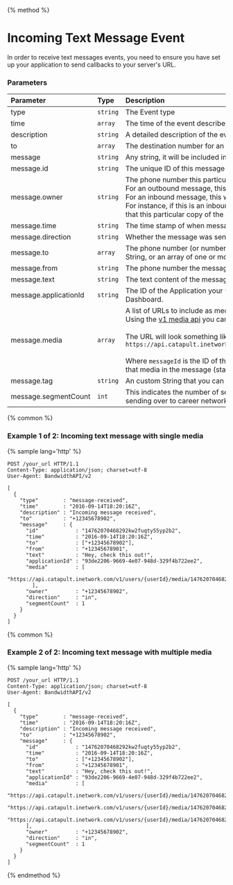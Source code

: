 {% method %}
# Incoming Text Message Event
In order to receive text messages events, you need to ensure you have set up your application to send callbacks to your server's URL.

### Parameters
| Parameter             | Type     | Description                                                                                                                                                                                                                                                                                                                                                                                                                                                                                                                   |
|:----------------------|:---------|:------------------------------------------------------------------------------------------------------------------------------------------------------------------------------------------------------------------------------------------------------------------------------------------------------------------------------------------------------------------------------------------------------------------------------------------------------------------------------------------------------------------------------|
| type                  | `string` | The Event type                                                                                                                                                                                                                                                                                                                                                                                                                                                                                                                |
| time                  | `array`  | The time of the event described in the receipt                                                                                                                                                                                                                                                                                                                                                                                                                                                                                |
| description           | `string` | A detailed description of the event described by the receipt                                                                                                                                                                                                                                                                                                                                                                                                                                                                  |
| to                    | `array`  | The destination number for an outbound group message receipt                                                                                                                                                                                                                                                                                                                                                                                                                                                                  |
| message               | `string` | Any string, it will be included in the callback events of the message.                                                                                                                                                                                                                                                                                                                                                                                                                                                        |
| message.id            | `string` | The unique ID of this message                                                                                                                                                                                                                                                                                                                                                                                                                                                                                                 |
| message.owner         | `string` | The phone number this particular message is associated with.<br> For an outbound message, this is always the `from` number.<br> For an inbound message, this will be (one of) the `to` number(s).<br>For instance, if this is an inbound group message, the `owner` field will be set to the `to` number that this particular copy of the group message belongs to.                                                                                                                                                           |
| message.time          | `string` | The time stamp of when message was created                                                                                                                                                                                                                                                                                                                                                                                                                                                                                    |
| message.direction     | `string` | Whether the message was sent from Bandwidth, or received by a Bandwidth number                                                                                                                                                                                                                                                                                                                                                                                                                                                |
| message.to            | `array`  | The phone number (or numbers) the message the message is sent to. On a POST, this can be a String, or an array of one or more numbers. In all other places, this will be an array.                                                                                                                                                                                                                                                                                                                                            |
| message.from          | `string` | The phone number the message was sent from                                                                                                                                                                                                                                                                                                                                                                                                                                                                                    |
| message.text          | `string` | The text content of the message                                                                                                                                                                                                                                                                                                                                                                                                                                                                                               |
| message.applicationId | `string` | The ID of the Application your `from` number is associated with in the Bandwidth Phone Number Dashboard.                                                                                                                                                                                                                                                                                                                                                                                                                      |
| message.media         | `array`  | A list of URLs to include as media attachments as part of the message. <br> Using the [v1 media api](http://dev.bandwidth.com/ap-docs/methods/media/getMediaMediaName.html) you can download the media **WITHIN 30 DAYS** <br><br> The URL will look something like: <br> `https://api.catapult.inetwork.com/v1/users/{userId}/media/{messageId}/{index}/{filename}` <br><br> Where `messageId` is the ID of the incoming message that had the media, `index` is the index of that media in the message (starting from `0`) and `filename` is the original filename |
| message.tag           | `string` | An custom String that you can use to track this particular message                                                                                                                                                                                                                                                                                                                                                                                                                                                            |
| message.segmentCount  | `int`    | This indicates the number of segments the original message from the user is broken into before sending over to career networks                                                                                                                                                                                                                                                                                                                                                                                                                                                                                 |

{% common %}
### Example 1 of 2: Incoming text message with single media

{% sample lang='http' %}

```http
POST /your_url HTTP/1.1
Content-Type: application/json; charset=utf-8
User-Agent: BandwidthAPI/v2

[
  {
    "type"        : "message-received",
    "time"        : "2016-09-14T18:20:16Z",
    "description" : "Incoming message received",
    "to"          : "+12345678902",
    "message"     : {
      "id"            : "14762070468292kw2fuqty55yp2b2",
      "time"          : "2016-09-14T18:20:16Z",
      "to"            : ["+12345678902"],
      "from"          : "+12345678901",
      "text"          : "Hey, check this out!",
      "applicationId" : "93de2206-9669-4e07-948d-329f4b722ee2",
      "media"         : [
        "https://api.catapult.inetwork.com/v1/users/{userId}/media/14762070468292kw2fuqty55yp2b2/0/bw.png"
        ],
      "owner"         : "+12345678902",
      "direction"     : "in",
      "segmentCount"  : 1
    }
  }
]
```

{% common %}
### Example 2 of 2: Incoming text message with multiple media

{% sample lang='http' %}

```http
POST /your_url HTTP/1.1
Content-Type: application/json; charset=utf-8
User-Agent: BandwidthAPI/v2

[
  {
    "type"        : "message-received",
    "time"        : "2016-09-14T18:20:16Z",
    "description" : "Incoming message received",
    "to"          : "+12345678902",
    "message"     : {
      "id"            : "14762070468292kw2fuqty55yp2b2",
      "time"          : "2016-09-14T18:20:16Z",
      "to"            : ["+12345678902"],
      "from"          : "+12345678901",
      "text"          : "Hey, check this out!",
      "applicationId" : "93de2206-9669-4e07-948d-329f4b722ee2",
      "media"         : [
        "https://api.catapult.inetwork.com/v1/users/{userId}/media/14762070468292kw2fuqty55yp2b2/0/bw.png",
        "https://api.catapult.inetwork.com/v1/users/{userId}/media/14762070468292kw2fuqty55yp2b2/1/bandwidth_logo.png",
        "https://api.catapult.inetwork.com/v1/users/{userId}/media/14762070468292kw2fuqty55yp2b2/2/Bandwidth_Contact.png"
      ],
      "owner"         : "+12345678902",
      "direction"     : "in",
      "segmentCount"  : 1
    }
  }
]
```

{% endmethod %}

